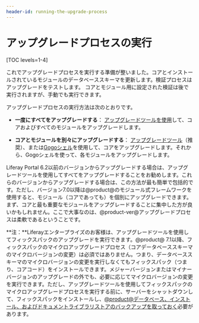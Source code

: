 ```yaml
---
header-id: running-the-upgrade-process
---
```


# アップグレードプロセスの実行

[TOC levels=1-4]

これでアップグレードプロセスを実行する準備が整いました。コアとインストールされているモジュールのデータベーススキーマを更新します。検証プロセスはアップグレードをテストします。
コアとモジュール用に設定された検証は後で実行されますが、手動でも実行できます。

アップグレードプロセスの実行方法は次のとおりです。

- **一度にすべてをアップグレードする**： [アップグレードツールを使用](/discover/deployment/-/knowledge_base/7-1/running-the-upgrade)して、コアおよびすべてのモジュールをアップグレードします。

- **コアとモジュールを別々にアップグレードする**： [アップグレードツール](/discover/deployment/-/knowledge_base/7-1/running-the-upgrade)（推奨）、または[Gogoシェル](/discover/deployment/-/knowledge_base/7-1/gogo-shell-commands-for-module-upgrades)を使用して、コアをアップグレードします。それから、Gogoシェルを使って、各モジュールをアップグレードします。

Liferay Portal 6.2以前のバージョンからアップグレードする場合は、アップグレードツールを使用してすべてをアップグレードすることをお勧めします。これらのバージョンからアップグレードする場合は、この方法が最も簡単で包括的です。ただし、バージョン7.0以降は@product@のモジュール式フレームワークを使用すると、モジュール（コアであっても）を個別にアップグレードできます。
まず、コアと最も重要なモジュールをアップグレードすることに集中した方が良いかもしれません。ここで大事なのは、@product-ver@アップグレードプロセスは柔軟であるということです。

**注：**Liferayエンタープライズのお客様は、アップグレードツールを使用してフィックスパックのアップグレードを実行できます。@product@ 7.1以降、フィックスパックのマイクロアップグレードプロセス（コアデータベーススキーマのマイクロバージョンの変更）は必須ではありません。つまり、データベーススキーマのマイクロバージョンの変更を実行しなくてもフィックスパック（つまり、コアコード）をインストールできます。メジャーバージョンまたはマイナーバージョンのアップグレードの外でも、必要に応じてマイクロバージョンの変更を実行できます。ただし、アップグレードツールを使用してフィックスパックのマイクロアップグレードプロセスを実行する前に、サーバーをシャットダウンして、フィックスパックをインストールし、[@product@データベース、インストール、およびドキュメントライブラリストアのバックアップを取っておく](/discover/deployment/-/knowledge_base/7-1/backing-up-a-liferay-installation)必要があります。
